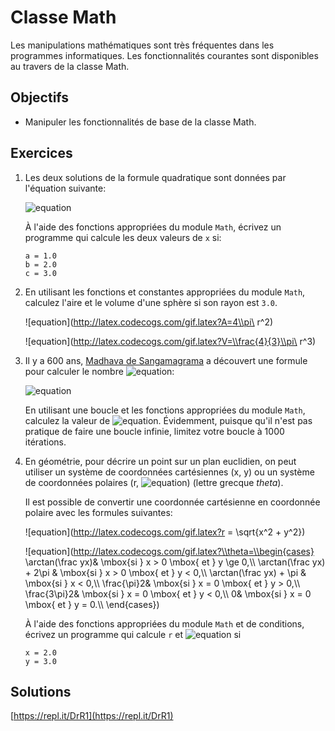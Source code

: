 Classe Math
===========

Les manipulations mathématiques sont très fréquentes dans les programmes
informatiques. Les fonctionnalités courantes sont disponibles au travers de la
classe Math.

Objectifs
---------

* Manipuler les fonctionnalités de base de la classe Math.

Exercices
---------

1. Les deux solutions de la formule quadratique sont données par l'équation suivante:

    ![equation](http://latex.codecogs.com/gif.latex?x=\\frac{-b\\pm\\sqrt{b^2-4ac}}{2a})

    À l'aide des fonctions appropriées du module `Math`, écrivez un programme qui calcule les deux valeurs de `x` si:
    ```
    a = 1.0
    b = 2.0
    c = 3.0
    ```

2. En utilisant les fonctions et constantes appropriées du module `Math`, calculez
   l'aire et le volume d'une sphère si son rayon est `3.0`.

    ![equation](http://latex.codecogs.com/gif.latex?A=4\\pi\ r^2)

    ![equation](http://latex.codecogs.com/gif.latex?V=\\frac{4}{3}\\pi\ r^3)

3. Il y a 600 ans, [Madhava de Sangamagrama](https://fr.wikipedia.org/wiki/Madhava_de_Sangamagrama) a découvert
   une formule pour calculer le nombre ![equation](http://latex.codecogs.com/gif.latex?\\pi):

    ![equation](http://latex.codecogs.com/gif.latex?\\pi=4\\left(1-\\frac13+\\frac15-\\frac17+\\cdots\\right)=4\\sum_{k=0}^{\\infty}\\frac{(-1)^k}{2k+1})

    En utilisant une boucle et les fonctions appropriées du module `Math`, calculez la valeur de ![equation](http://latex.codecogs.com/gif.latex?\\pi). Évidemment, puisque qu'il n'est pas pratique de faire une boucle infinie, limitez votre boucle à 1000 itérations.

4. En géométrie, pour décrire un point sur un plan euclidien, on peut utiliser
   un système de coordonnées cartésiennes (x, y) ou un système de coordonnées
   polaires (r, ![equation](http://latex.codecogs.com/gif.latex?\\theta)) (lettre grecque _theta_).

    Il est possible de convertir une coordonnée cartésienne en coordonnée polaire avec les formules suivantes:

    ![equation](http://latex.codecogs.com/gif.latex?r = \\sqrt{x^2 + y^2})

    ![equation](http://latex.codecogs.com/gif.latex?\\theta=\\begin{cases}
    \\arctan(\\frac yx)& \\mbox{si } x > 0 \\mbox{ et } y \\ge 0,\\\\
    \\arctan(\\frac yx) + 2\\pi & \\mbox{si } x > 0 \\mbox{ et } y < 0,\\\\
    \\arctan(\\frac yx) + \\pi  & \\mbox{si } x < 0,\\\\
    \\frac{\\pi}2& \\mbox{si } x = 0 \\mbox{ et } y > 0,\\\\
    \\frac{3\\pi}2& \\mbox{si } x = 0 \\mbox{ et } y < 0,\\\\
    0& \\mbox{si } x = 0 \\mbox{ et } y = 0.\\\\
    \\end{cases})

    À l'aide des fonctions appropriées du module `Math` et de conditions, écrivez un programme qui calcule `r` et ![equation](http://latex.codecogs.com/gif.latex?\\theta) si
    ```
    x = 2.0
    y = 3.0
    ```

## Solutions

[https://repl.it/DrR1](https://repl.it/DrR1)
